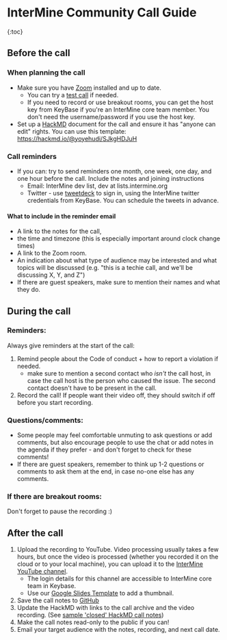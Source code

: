 # InterMine Community Call Guide

{:toc}

## Before the call

### When planning the call
- Make sure you have [Zoom](https://zoom.us/) installed and up to date. 
    - You can try a [test call](https://zoom.us/test) if needed.
    - If you need to record or use breakout rooms, you can get the host key from KeyBase if you're an InterMine core team member. You don't need the username/password if you use the host key.  
- Set up a [HackMD](https://hackmd.io/) document for the call and ensure it has "anyone can edit" rights. You can use this template: https://hackmd.io/@yoyehudi/SJkgHDJuH

### Call reminders

- If you can: try to send reminders one month, one week, one day, and one hour before the call. Include the notes and joining instructions
    - Email: InterMine dev list, dev at lists.intermine.org
    - Twitter - use [tweetdeck](tweetdeck.twitter.com/) to sign in, using the InterMine twitter credentials from KeyBase. You can schedule the tweets in advance. 

#### What to include in the reminder email

- A link to the notes for the call, 
- the time and timezone (this is especially important around clock change times) 
- A link to the Zoom room. 
- An indication about what type of audience may be interested and what topics will be discussed (e.g. "this is a techie call, and we'll be discussing X, Y, and Z")
- If there are guest speakers, make sure to mention their names and what they do. 

## During the call

### Reminders: 

Always give reminders at the start of the call: 

1. Remind people about the Code of conduct + how to report a violation if needed. 
    - make sure to mention a second contact who _isn't_ the call host, in case the call host is the person who caused the issue. The second contact doesn't have to be present in the call. 
2. Record the call! If people want their video off, they should switch if off before you start recording. 

### Questions/comments: 

- Some people may feel comfortable unmuting to ask questions or add comments, but also encourage people to use the chat or add notes in the agenda if they prefer - and don't forget to check for these comments!
- If there are guest speakers, remember to think up 1-2 questions or comments to ask them at the end, in case no-one else has any comments. 

### If there are breakout rooms:
Don't forget to pause the recording :) 

## After the call

1. Upload the recording to YouTube. Video processing usually takes a few hours, but once the video is processed (whether you recorded it on the cloud or to your local machine), you can upload it to the [InterMine YouTube channel](https://www.youtube.com/channel/UCXglYyAa0HQueHHxHWu9ERA). 
    - The login details for this channel are accessible to InterMine core team in Keybase. 
    - Use our [Google Slides Template](https://docs.google.com/presentation/d/1V8a-9H1RsX-dDZ9ut3sQcE4J51jWl2gSws1IO9Lt7wQ/edit?usp=sharing) to add a thumbnail. 
3. Save the call notes to [GitHub](https://github.com/intermine/community-call-archives)
4. Update the HackMD with links to the call archive and the video recording. (See [sample 'closed' HackMD call notes](https://hackmd.io/0dTj69n0QRi9Iwr8GZ8KCg?edit
))
5. Make the call notes read-only to the public if you can! 
6. Email your target audience with the notes, recording, and next call date. 


